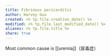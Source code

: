 ```yaml
---
title: Fibrinous pericarditis
author: Harvey Guo
created: <% tp.file.creation_date() %>
modified: <% tp.file.last_modified_date() %>
aliases: <% tp.file.title %>
share: true
---
```


Most common cause is [[uremia]]（尿毒症）